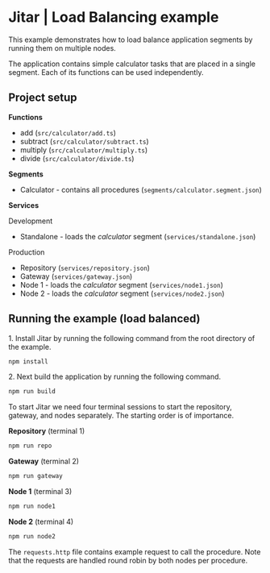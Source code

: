 
# Jitar | Load Balancing example

This example demonstrates how to load balance application segments by running them on multiple nodes.

The application contains simple calculator tasks that are placed in a single segment.
Each of its functions can be used independently.

## Project setup

**Functions**

* add (`src/calculator/add.ts`)
* subtract (`src/calculator/subtract.ts`)
* multiply (`src/calculator/multiply.ts`)
* divide (`src/calculator/divide.ts`)

**Segments**

* Calculator - contains all procedures (`segments/calculator.segment.json`)

**Services**

Development

* Standalone - loads the *calculator* segment (`services/standalone.json`)

Production

* Repository (`services/repository.json`)
* Gateway (`services/gateway.json`)
* Node 1 - loads the *calculator* segment (`services/node1.json`)
* Node 2 - loads the *calculator* segment (`services/node2.json`)

## Running the example (load balanced)

1\. Install Jitar by running the following command from the root directory of the example.

```bash
npm install
```

2\. Next build the application by running the following command.

```bash
npm run build
```

To start Jitar we need four terminal sessions to start the repository, gateway, and nodes separately. The starting order is of importance.

**Repository** (terminal 1)

```bash
npm run repo
```

**Gateway** (terminal 2)

```bash
npm run gateway
```

**Node 1** (terminal 3)

```bash
npm run node1
```

**Node 2** (terminal 4)

```bash
npm run node2
```

The ``requests.http`` file contains example request to call the procedure.
Note that the requests are handled round robin by both nodes per procedure.
